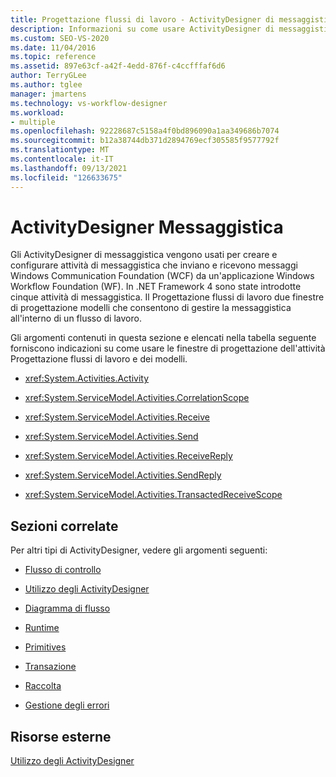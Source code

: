 ```yaml
---
title: Progettazione flussi di lavoro - ActivityDesigner di messaggistica
description: Informazioni su come usare ActivityDesigner di messaggistica per creare e configurare attività di messaggistica che inviano e ricevono Windows Communication Foundation (WCF).
ms.custom: SEO-VS-2020
ms.date: 11/04/2016
ms.topic: reference
ms.assetid: 897e63cf-a42f-4edd-876f-c4ccfffaf6d6
author: TerryGLee
ms.author: tglee
manager: jmartens
ms.technology: vs-workflow-designer
ms.workload:
- multiple
ms.openlocfilehash: 92228687c5158a4f0bd896090a1aa349686b7074
ms.sourcegitcommit: b12a38744db371d2894769ecf305585f9577792f
ms.translationtype: MT
ms.contentlocale: it-IT
ms.lasthandoff: 09/13/2021
ms.locfileid: "126633675"
---
```

# <a name="messaging-activity-designers"></a>ActivityDesigner Messaggistica

Gli ActivityDesigner di messaggistica vengono usati per creare e configurare attività di messaggistica che inviano e ricevono messaggi Windows Communication Foundation (WCF) da un'applicazione Windows Workflow Foundation (WF). In .NET Framework 4 sono state introdotte cinque attività di messaggistica. Il Progettazione flussi di lavoro due finestre di progettazione modelli che consentono di gestire la messaggistica all'interno di un flusso di lavoro.

Gli argomenti contenuti in questa sezione e elencati nella tabella seguente forniscono indicazioni su come usare le finestre di progettazione dell'attività Progettazione flussi di lavoro e dei modelli.

- <xref:System.Activities.Activity>

- <xref:System.ServiceModel.Activities.CorrelationScope>

- <xref:System.ServiceModel.Activities.Receive>

- <xref:System.ServiceModel.Activities.Send>

- <xref:System.ServiceModel.Activities.ReceiveReply>

- <xref:System.ServiceModel.Activities.SendReply>

- <xref:System.ServiceModel.Activities.TransactedReceiveScope>

## <a name="related-sections"></a>Sezioni correlate

Per altri tipi di ActivityDesigner, vedere gli argomenti seguenti:

- [Flusso di controllo](../workflow-designer/control-flow-activity-designers.md)

- [Utilizzo degli ActivityDesigner](control-flow-activity-designers.md)

- [Diagramma di flusso](../workflow-designer/flowchart-activity-designers.md)

- [Runtime](../workflow-designer/runtime-activity-designers.md)

- [Primitives](../workflow-designer/primitives-activity-designers.md)

- [Transazione](../workflow-designer/transaction-activity-designers.md)

- [Raccolta](../workflow-designer/collection-activity-designers.md)

- [Gestione degli errori](../workflow-designer/error-handling-activity-designers.md)

## <a name="external-resources"></a>Risorse esterne

[Utilizzo degli ActivityDesigner](control-flow-activity-designers.md)
